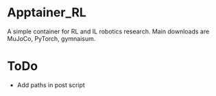 # Apptainer_RL
A simple container for RL and IL robotics research. Main downloads are MuJoCo, PyTorch, gymnaisum.


# ToDo
- Add paths in post script
